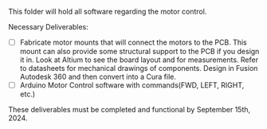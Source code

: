 This folder will hold all software regarding the motor control.

Necessary Deliverables:

- [ ] Fabricate motor mounts that will connect the motors to the PCB. This mount can also provide some structural support to the PCB if you design it in. Look at Altium to see the board layout and for measurements. Refer to datasheets for mechanical drawings of components. Design in Fusion Autodesk 360 and then convert into a Cura file.
- [ ] Arduino Motor Control software with commands(FWD, LEFT, RIGHT, etc.)

These  deliverables must be completed and functional by September 15th, 2024.